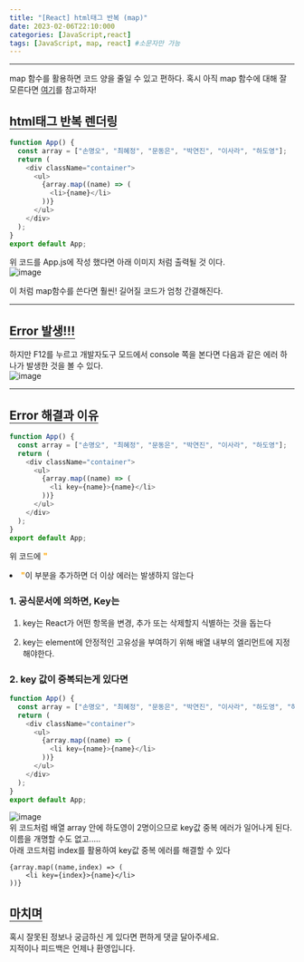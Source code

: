 ```yaml
---
title: "[React] html태그 반복 (map)"
date: 2023-02-06T22:10:000
categories: [JavaScript,react]
tags: [JavaScript, map, react] #소문자만 가능
---
```


***
<span>map 함수를 활용하면 코드 양을 줄일 수 있고 편하다. 혹시 아직 map 함수에 대해 잘 모른다면</span> [여기](https://www.naver.com/)를 참고하자! <br/>

## <b style="border-bottom:2px solid gray">html태그 반복 렌더링</b>
```javascript
function App() {
  const array = ["손명오", "최혜정", "문동은", "박연진", "이사라", "하도영"];
  return (
    <div className="container">
      <ul>
        {array.map((name) => (
          <li>{name}</li>
        ))}
      </ul>
    </div>
  );
}
export default App;
``` 
<span>위 코드를 App.js에 작성 했다면 아래 이미지 처럼 출력될 것 이다.</span><br/>
![image](https://user-images.githubusercontent.com/88264006/216997198-f77d4820-5ca7-41ca-927a-a792147e2a01.png)<br/>
<p>이 처럼 map함수를 쓴다면 훨씬! 길어질 코드가 엄청 간결해진다.</p>

***
## <b style="border-bottom:2px solid gray">Error 발생!!!</b>
<span>하지만 F12를 누르고 개발자도구 모드에서 console 쪽을 본다면 다음과 같은 에러 하나가 발생한 것을 볼 수 있다.</span><br/>
![image](https://user-images.githubusercontent.com/88264006/216999657-1821a704-8e81-48c7-90d0-a6791a920df4.png)

***
## <b style="border-bottom:2px solid gray">Error 해결과 이유</b>
```javascript
function App() {
  const array = ["손명오", "최혜정", "문동은", "박연진", "이사라", "하도영"];
  return (
    <div className="container">
      <ul>
        {array.map((name) => (
          <li key={name}>{name}</li>
        ))}
      </ul>
    </div>
  );
}
export default App;
```
<span>위 코드에 <b style="color:orange">"<li key={name}>"</b>이 부분을 추가하면 더 이상 에러는 발생하지 않는다</span><br/>

### <b>1. 공식문서에 의하면,  Key는</b>
1. key는 React가 어떤 항목을 변경, 추가 또는 삭제할지 식별하는 것을 돕는다

2. key는 element에 안정적인 고유성을 부여하기 위해 배열 내부의 엘리먼트에 지정해야한다.

### <b>2. key 값이 중복되는게 있다면</b>
```javascript
function App() {
  const array = ["손명오", "최혜정", "문동은", "박연진", "이사라", "하도영", "하도영"];
  return (
    <div className="container">
      <ul>
        {array.map((name) => (
          <li key={name}>{name}</li>
        ))}
      </ul>
    </div>
  );
}
export default App;
```
![image](https://user-images.githubusercontent.com/88264006/217005721-e40c37bb-17ef-4985-bf6f-2c77d99a52be.png)<br/>
<span>위 코드처럼 배열 array 안에 하도영이 2명이으므로 key값 중복 에러가 일어나게 된다. 이름을 개명할 수도 없고.....</span><br/>
<span>아래 코드처럼 index를 활용하여 key값 중복 에러를 해결할 수 있다</span>
```
{array.map((name,index) => (
    <li key={index}>{name}</li>
))}
```

## <b style="border-bottom:2px solid gray"><b>마치며</b></b>
<P>혹시 잘못된 정보나 궁금하신 게 있다면 편하게 댓글 달아주세요.<br/>
지적이나 피드백은 언제나 환영입니다.</p>

